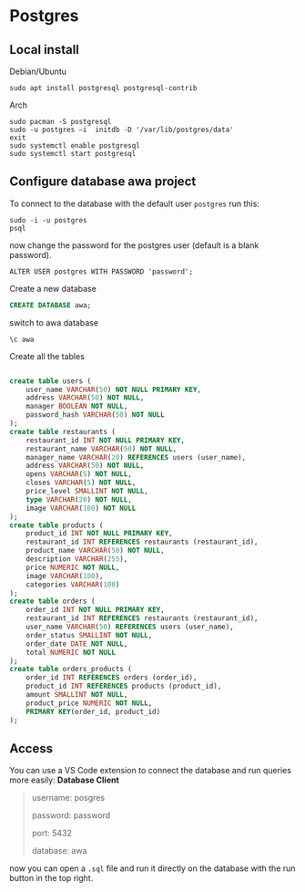 
# Postgres

## Local install

Debian/Ubuntu

    sudo apt install postgresql postgresql-contrib

Arch

    sudo pacman -S postgresql
    sudo -u postgres –i  initdb -D '/var/lib/postgres/data'
    exit
    sudo systemctl enable postgresql
    sudo systemctl start postgresql

## Configure database awa project

To connect to the database with the default user `postgres` run this:

    sudo -i -u postgres
    psql

now change the password for the postgres user (default is a blank password). 

    ALTER USER postgres WITH PASSWORD 'password';

Create a new database 

```sql
CREATE DATABASE awa;
```
switch to awa database

    \c awa

Create all the tables

```sql

create table users (
    user_name VARCHAR(50) NOT NULL PRIMARY KEY,
    address VARCHAR(50) NOT NULL,
    manager BOOLEAN NOT NULL,
    password_hash VARCHAR(50) NOT NULL
);
create table restaurants (
    restaurant_id INT NOT NULL PRIMARY KEY,
    restaurant_name VARCHAR(50) NOT NULL,
    manager_name VARCHAR(20) REFERENCES users (user_name),
    address VARCHAR(50) NOT NULL,
    opens VARCHAR(5) NOT NULL,
    closes VARCHAR(5) NOT NULL,
    price_level SMALLINT NOT NULL,
    type VARCHAR(20) NOT NULL,
    image VARCHAR(100) NOT NULL
);
create table products (
    product_id INT NOT NULL PRIMARY KEY,
    restaurant_id INT REFERENCES restaurants (restaurant_id),
    product_name VARCHAR(50) NOT NULL,
    description VARCHAR(255),
    price NUMERIC NOT NULL,
    image VARCHAR(100),
    categories VARCHAR(100)
);
create table orders (
    order_id INT NOT NULL PRIMARY KEY,
    restaurant_id INT REFERENCES restaurants (restaurant_id),
    user_name VARCHAR(50) REFERENCES users (user_name),
    order_status SMALLINT NOT NULL,
    order_date DATE NOT NULL,
    total NUMERIC NOT NULL
);
create table orders_products (
    order_id INT REFERENCES orders (order_id),
    product_id INT REFERENCES products (product_id),
    amount SMALLINT NOT NULL,
    product_price NUMERIC NOT NULL,
    PRIMARY KEY(order_id, product_id)
);

```

## Access

You can use a VS Code extension to connect the database and run queries 
more easily: **Database Client**

> username: posgres
> 
> password: password
> 
> port: 5432
> 
> database: awa

now you can open a `.sql` file and run it directly on the database with the run 
button in the top right.
